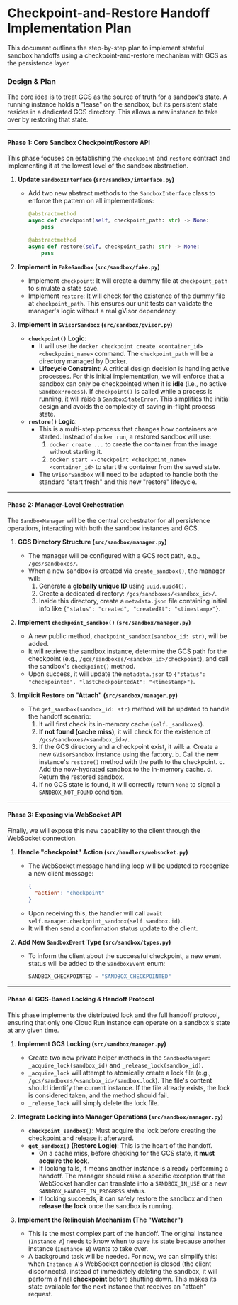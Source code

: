 # Checkpoint-and-Restore Handoff Implementation Plan

This document outlines the step-by-step plan to implement stateful sandbox handoffs using a checkpoint-and-restore mechanism with GCS as the persistence layer.

### **Design & Plan**

The core idea is to treat GCS as the source of truth for a sandbox's state. A running instance holds a "lease" on the sandbox, but its persistent state resides in a dedicated GCS directory. This allows a new instance to take over by restoring that state.

---

#### **Phase 1: Core Sandbox Checkpoint/Restore API**

This phase focuses on establishing the `checkpoint` and `restore` contract and implementing it at the lowest level of the sandbox abstraction.

1.  **Update `SandboxInterface` (`src/sandbox/interface.py`)**
    *   Add two new abstract methods to the `SandboxInterface` class to enforce the pattern on all implementations:
        ```python
        @abstractmethod
        async def checkpoint(self, checkpoint_path: str) -> None:
            pass

        @abstractmethod
        async def restore(self, checkpoint_path: str) -> None:
            pass
        ```

2.  **Implement in `FakeSandbox` (`src/sandbox/fake.py`)**
    *   Implement `checkpoint`: It will create a dummy file at `checkpoint_path` to simulate a state save.
    *   Implement `restore`: It will check for the existence of the dummy file at `checkpoint_path`. This ensures our unit tests can validate the manager's logic without a real gVisor dependency.

3.  **Implement in `GVisorSandbox` (`src/sandbox/gvisor.py`)**
    *   **`checkpoint()` Logic**:
        *   It will use the `docker checkpoint create <container_id> <checkpoint_name>` command. The `checkpoint_path` will be a directory managed by Docker.
        *   **Lifecycle Constraint**: A critical design decision is handling active processes. For this initial implementation, we will enforce that a sandbox can only be checkpointed when it is **idle** (i.e., no active `SandboxProcess`). If `checkpoint()` is called while a process is running, it will raise a `SandboxStateError`. This simplifies the initial design and avoids the complexity of saving in-flight process state.
    *   **`restore()` Logic**:
        *   This is a multi-step process that changes how containers are started. Instead of `docker run`, a restored sandbox will use:
            1.  `docker create ...` to create the container from the image without starting it.
            2.  `docker start --checkpoint <checkpoint_name> <container_id>` to start the container from the saved state.
        *   The `GVisorSandbox` will need to be adapted to handle both the standard "start fresh" and this new "restore" lifecycle.

---

#### **Phase 2: Manager-Level Orchestration**

The `SandboxManager` will be the central orchestrator for all persistence operations, interacting with both the sandbox instances and GCS.

1.  **GCS Directory Structure (`src/sandbox/manager.py`)**
    *   The manager will be configured with a GCS root path, e.g., `/gcs/sandboxes/`.
    *   When a new sandbox is created via `create_sandbox()`, the manager will:
        1.  Generate a **globally unique ID** using `uuid.uuid4()`.
        2.  Create a dedicated directory: `/gcs/sandboxes/<sandbox_id>/`.
        3.  Inside this directory, create a `metadata.json` file containing initial info like `{"status": "created", "createdAt": "<timestamp>"}`.

2.  **Implement `checkpoint_sandbox()` (`src/sandbox/manager.py`)**
    *   A new public method, `checkpoint_sandbox(sandbox_id: str)`, will be added.
    *   It will retrieve the sandbox instance, determine the GCS path for the checkpoint (e.g., `/gcs/sandboxes/<sandbox_id>/checkpoint`), and call the sandbox's `checkpoint()` method.
    *   Upon success, it will update the `metadata.json` to `{"status": "checkpointed", "lastCheckpointedAt": "<timestamp>"}`.

3.  **Implicit Restore on "Attach" (`src/sandbox/manager.py`)**
    *   The `get_sandbox(sandbox_id: str)` method will be updated to handle the handoff scenario:
        1.  It will first check its in-memory cache (`self._sandboxes`).
        2.  **If not found (cache miss)**, it will check for the existence of `/gcs/sandboxes/<sandbox_id>/`.
        3.  If the GCS directory and a checkpoint exist, it will:
            a. Create a new `GVisorSandbox` instance using the factory.
            b. Call the new instance's `restore()` method with the path to the checkpoint.
            c. Add the now-hydrated sandbox to the in-memory cache.
            d. Return the restored sandbox.
        4.  If no GCS state is found, it will correctly return `None` to signal a `SANDBOX_NOT_FOUND` condition.

---

#### **Phase 3: Exposing via WebSocket API**

Finally, we will expose this new capability to the client through the WebSocket connection.

1.  **Handle "checkpoint" Action (`src/handlers/websocket.py`)**
    *   The WebSocket message handling loop will be updated to recognize a new client message:
        ```json
        {
          "action": "checkpoint"
        }
        ```
    *   Upon receiving this, the handler will call `await self.manager.checkpoint_sandbox(self.sandbox.id)`.
    *   It will then send a confirmation status update to the client.

2.  **Add New `SandboxEvent` Type (`src/sandbox/types.py`)**
    *   To inform the client about the successful checkpoint, a new event status will be added to the `SandboxEvent` enum:
        ```python
        SANDBOX_CHECKPOINTED = "SANDBOX_CHECKPOINTED"
        ```

---

#### **Phase 4: GCS-Based Locking & Handoff Protocol**

This phase implements the distributed lock and the full handoff protocol, ensuring that only one Cloud Run instance can operate on a sandbox's state at any given time.

1.  **Implement GCS Locking (`src/sandbox/manager.py`)**
    *   Create two new private helper methods in the `SandboxManager`: `_acquire_lock(sandbox_id)` and `_release_lock(sandbox_id)`.
    *   `_acquire_lock` will attempt to atomically create a lock file (e.g., `/gcs/sandboxes/<sandbox_id>/sandbox.lock`). The file's content should identify the current instance. If the file already exists, the lock is considered taken, and the method should fail.
    *   `_release_lock` will simply delete the lock file.

2.  **Integrate Locking into Manager Operations (`src/sandbox/manager.py`)**
    *   **`checkpoint_sandbox()`**: Must acquire the lock before creating the checkpoint and release it afterward.
    *   **`get_sandbox()` (Restore Logic)**: This is the heart of the handoff.
        *   On a cache miss, before checking for the GCS state, it **must acquire the lock**.
        *   If locking fails, it means another instance is already performing a handoff. The manager should raise a specific exception that the WebSocket handler can translate into a `SANDBOX_IN_USE` or a new `SANDBOX_HANDOFF_IN_PROGRESS` status.
        *   If locking succeeds, it can safely restore the sandbox and then **release the lock** once the sandbox is running.

3.  **Implement the Relinquish Mechanism (The "Watcher")**
    *   This is the most complex part of the handoff. The original instance (`Instance A`) needs to know when to save its state because another instance (`Instance B`) wants to take over.
    *   A background task will be needed. For now, we can simplify this: when `Instance A`'s WebSocket connection is closed (the client disconnects), instead of immediately deleting the sandbox, it will perform a final **checkpoint** before shutting down. This makes its state available for the next instance that receives an "attach" request.
